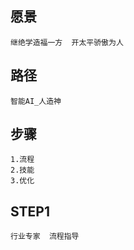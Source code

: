 ## 愿景
    继绝学造福一方  开太平骄傲为人
## 路径
    智能AI_人造神
## 步骤
    1.流程
    2.技能
    3.优化
## STEP1
    行业专家  流程指导
    

